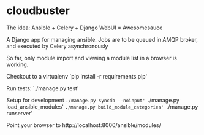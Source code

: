 cloudbuster
===========
The idea:
Ansible + Celery + Django WebUI = Awesomesauce

A Django app for managing ansible. Jobs are to be queued in AMQP broker, and executed by Celery asynchronously

So far, only module import and viewing a module list in a browser is working. 

Checkout to a virtualenv
`pip install -r requirements.pip'

Run tests:
`./manage.py test'

Setup for development
`./manage.py syncdb --noinput'
`./manage.py load_ansible_modules'
`./manage.py build_module_categories'
`./manage.py runserver'

Point your browser to http://localhost:8000/ansible/modules/

